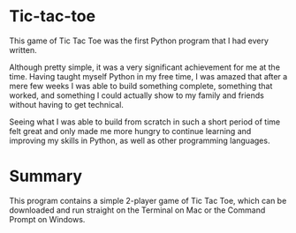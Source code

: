 # Tic-tac-toe
This game of Tic Tac Toe was the first Python program that I had every written.

Although pretty simple, it was a very significant achievement for me at the time. Having taught myself Python in my free time, I was amazed that after a mere few weeks I was able to build something complete, something that worked, and something I could actually show to my family and friends without having to get technical.

Seeing what I was able to build from scratch in such a short period of time felt great and only made me more hungry to continue learning and improving my skills in Python, as well as other programming languages.

# Summary
This program contains a simple 2-player game of Tic Tac Toe, which can be downloaded and run straight on the Terminal on Mac or the Command Prompt on Windows.
